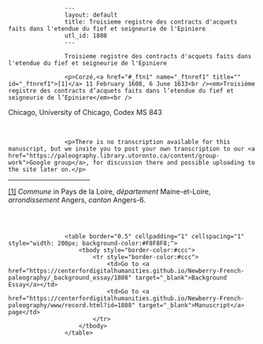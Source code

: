 
                    ---
                    layout: default
                    title: Troisieme registre des contracts d'acquets faits dans l'etendue du fief et seigneurie de l'Epiniere
                    utl_id: 1808
                    ---
                
                    Troisieme registre des contracts d'acquets faits dans l'etendue du fief et seigneurie de l'Epiniere
  
                    <p>Corzé,<a href="#_ftn1" name="_ftnref1" title="" id="_ftnref1">[1]</a> 11 February 1608, 6 June 1633<br /><em>Troisième registre des contracts d’acquets faits dans l’etendue du fief et seigneurie de l’Epiniere</em><br />
Chicago, University of Chicago, Codex MS 843</p>
<p> </p>
  
                    <p>There is no transcription available for this manuscript, but we invite you to post your own transcription to our <a href="https://paleography.library.utoronto.ca/content/group-work">Google group</a>, for discussion there and possible uploading to the site later on.</p>
<div>
<hr align="left" size="1" width="33%" /><div id="ftn1"><a href="#_ftnref1" name="_ftn1" title="" id="_ftn1">[1]</a> <em>Commune </em>in Pays de la Loire, <em>département</em> Maine-et-Loire, <em>arrondissement </em>Angers, <em>canton </em>Angers-6.</div>
</div>
<p> </p>

                    
                     
                    <table border="0.5" cellpadding="1" cellspacing="1" style="width: 200px; background-color:#F8F8F8;">
                        <tbody style="border-color:#ccc">
                            <tr style="border-color:#ccc">
                                <td>Go to <a href="https://centerfordigitalhumanities.github.io/Newberry-French-paleography/_background_essay/1808" target="_blank">Background Essay</a></td>
                                <td>Go to <a href="https://centerfordigitalhumanities.github.io/Newberry-French-paleography/www/record.html?id=1808" target="_blank">Manuscript</a> page</td>
                            </tr>
                        </tbody>
                    </table>
                     
                
                